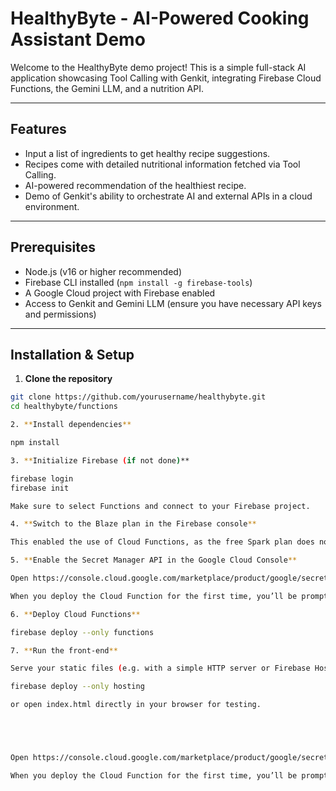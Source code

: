 # HealthyByte - AI-Powered Cooking Assistant Demo

Welcome to the HealthyByte demo project! This is a simple full-stack AI application showcasing Tool Calling with Genkit, integrating Firebase Cloud Functions, the Gemini LLM, and a nutrition API.

---

## Features

- Input a list of ingredients to get healthy recipe suggestions.
- Recipes come with detailed nutritional information fetched via Tool Calling.
- AI-powered recommendation of the healthiest recipe.
- Demo of Genkit's ability to orchestrate AI and external APIs in a cloud environment.

---

## Prerequisites

- Node.js (v16 or higher recommended)
- Firebase CLI installed (`npm install -g firebase-tools`)
- A Google Cloud project with Firebase enabled
- Access to Genkit and Gemini LLM (ensure you have necessary API keys and permissions)

---

## Installation & Setup

1. **Clone the repository**

```bash
git clone https://github.com/yourusername/healthybyte.git
cd healthybyte/functions

2. **Install dependencies**

npm install

3. **Initialize Firebase (if not done)**

firebase login
firebase init

Make sure to select Functions and connect to your Firebase project.

4. **Switch to the Blaze plan in the Firebase console**

This enabled the use of Cloud Functions, as the free Spark plan does not support them.

5. **Enable the Secret Manager API in the Google Cloud Console**

Open https://console.cloud.google.com/marketplace/product/google/secretmanager.googleapis.com and click on Enable.

When you deploy the Cloud Function for the first time, you’ll be prompted to enter the secret values (such as your API keys).

6. **Deploy Cloud Functions**

firebase deploy --only functions

7. **Run the front-end**

Serve your static files (e.g. with a simple HTTP server or Firebase Hosting):

firebase deploy --only hosting

or open index.html directly in your browser for testing.





Open https://console.cloud.google.com/marketplace/product/google/secretmanager.googleapis.com and click on Enable.

When you deploy the Cloud Function for the first time, you’ll be prompted to enter the secret values (such as your API keys).
